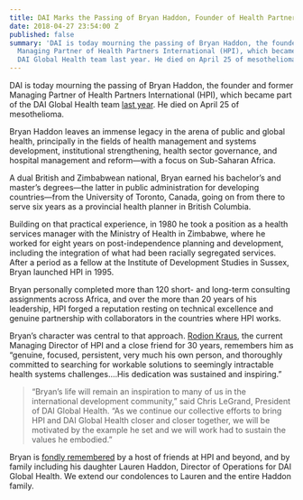 ```yaml
---
title: DAI Marks the Passing of Bryan Haddon, Founder of Health Partners International
date: 2018-04-27 23:54:00 Z
published: false
summary: 'DAI is today mourning the passing of Bryan Haddon, the founder and former
  Managing Partner of Health Partners International (HPI), which became part of the
  DAI Global Health team last year. He died on April 25 of mesothelioma. '
---
```


DAI is today mourning the passing of Bryan Haddon, the founder and former Managing Partner of Health Partners International (HPI), which became part of the DAI Global Health team [last year](https://www.dai.com/news/dai-acquires-hpi-group-adds-expertise-in-global-health-womens-empowerment). He died on April 25 of mesothelioma. 

Bryan Haddon leaves an immense legacy in the arena of public and global health, principally in the fields of health management and systems development, institutional strengthening, health sector governance, and hospital management and reform—with a focus on Sub-Saharan Africa. 

A dual British and Zimbabwean national, Bryan earned his bachelor’s and master’s degrees—the latter in public administration for developing countries—from the University of Toronto, Canada, going on from there to serve six years as a provincial health planner in British Columbia. 

Building on that practical experience, in 1980 he took a position as a health services manager with the Ministry of Health in Zimbabwe, where he worked for eight years on post-independence planning and development, including the integration of what had been racially segregated services. After a period as a fellow at the Institute of Development Studies in Sussex, Bryan launched HPI in 1995.

Bryan personally completed more than 120 short- and long-term consulting assignments across Africa, and over the more than 20 years of his leadership, HPI forged a reputation resting on technical excellence and genuine partnership with collaborators in the countries where HPI works. 

Bryan’s character was central to that approach. [Rodion Kraus](https://www.dai.com/who-we-are/our-team/rodion-kraus), the current Managing Director of HPI and a close friend for 30 years, remembers him as “genuine, focused, persistent, very much his own person, and thoroughly committed to searching for workable solutions to seemingly intractable health systems challenges.…His dedication was sustained and inspiring.”

> “Bryan’s life will remain an inspiration to many of us in the international development community,” said Chris LeGrand, President of DAI Global Health. “As we continue our collective efforts to bring HPI and DAI Global Health closer and closer together, we will be motivated by the example he set and we will work had to sustain the values he embodied.”

Bryan is [fondly remembered](https://gallery.mailchimp.com/ae1d40b211c8122ffdae253a4/files/bbfbd731-4664-4656-9d80-5920180e7e57/Reflections_on_Bryan_Haddon.pdf) by a host of friends at HPI and beyond, and by family including his daughter Lauren Haddon, Director of Operations for DAI Global Health. We extend our condolences to Lauren and the entire Haddon family.
